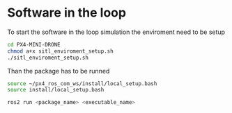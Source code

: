 # Software in the loop

To start the software in the loop simulation the enviroment need to be setup

```bash
cd PX4-MINI-DRONE
chmod a+x sitl_enviroment_setup.sh
./sitl_enviroment_setup.sh
```

Than the package has to be runned

```bash
source ~/px4_ros_com_ws/install/local_setup.bash
source install/local_setup.bash

ros2 run <package_name> <executable_name>
